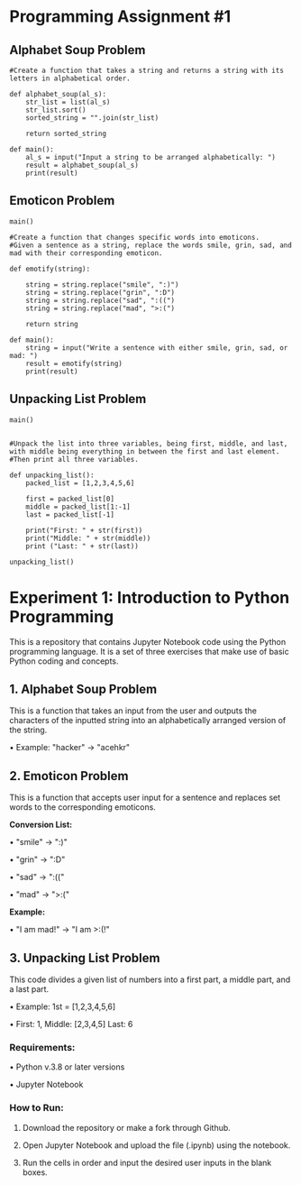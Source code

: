 # Programming Assignment #1

## Alphabet Soup Problem
```
#Create a function that takes a string and returns a string with its letters in alphabetical order.

def alphabet_soup(al_s):
    str_list = list(al_s)
    str_list.sort()
    sorted_string = "".join(str_list)

    return sorted_string

def main():
    al_s = input("Input a string to be arranged alphabetically: ")
    result = alphabet_soup(al_s)
    print(result)
```
## Emoticon Problem
```
main()

#Create a function that changes specific words into emoticons. 
#Given a sentence as a string, replace the words smile, grin, sad, and mad with their corresponding emoticon.

def emotify(string):

    string = string.replace("smile", ":)")
    string = string.replace("grin", ":D")
    string = string.replace("sad", ":((")
    string = string.replace("mad", ">:(")

    return string

def main():
    string = input("Write a sentence with either smile, grin, sad, or mad: ")
    result = emotify(string)
    print(result)
```
## Unpacking List Problem
```
main()


#Unpack the list into three variables, being first, middle, and last, with middle being everything in between the first and last element. 
#Then print all three variables.

def unpacking_list():
    packed_list = [1,2,3,4,5,6]
    
    first = packed_list[0]
    middle = packed_list[1:-1]
    last = packed_list[-1]

    print("First: " + str(first))
    print("Middle: " + str(middle))
    print ("Last: " + str(last))

unpacking_list()
```

# Experiment 1: Introduction to Python Programming

This is a repository that contains Jupyter Notebook code using the Python programming language. It is a set of three exercises that make use of basic Python coding and concepts.

## 1. Alphabet Soup Problem
This is a function that takes an input from the user and outputs the characters of the inputted string into an alphabetically arranged version of the string.

• Example: "hacker" -> "acehkr"

## 2. Emoticon Problem
This is a function that accepts user input for a sentence and replaces set words to the corresponding emoticons.

**Conversion List:**

• "smile" -> ":)"

• "grin" -> ":D"

• "sad" -> ":(("

• "mad" -> ">:("

**Example:**

• "I am mad!" -> "I am >:(!"

## 3. Unpacking List Problem
This code divides a given list of numbers into a first part, a middle part, and a last part.

• Example: 1st = [1,2,3,4,5,6]

• First: 1, Middle: [2,3,4,5] Last: 6

### Requirements:

• Python v.3.8 or later versions

• Jupyter Notebook

### How to Run:

1. Download the repository or make a fork through Github.

2. Open Jupyter Notebook and upload the file (.ipynb) using the notebook.

3. Run the cells in order and input the desired user inputs in the blank boxes.

